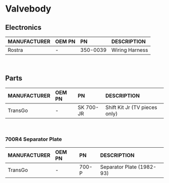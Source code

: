# Valvebody

## Electronics

| MANUFACTURER | OEM PN | PN | DESCRIPTION |
| :- | :- | :- | :- |
| Rostra | - | 350-0039 | Wiring Harness |

&nbsp;

## Parts

| MANUFACTURER | OEM PN | PN | DESCRIPTION |
| :- | :- | :- | :- |
| TransGo | - | SK 700-JR | Shift Kit Jr (TV pieces only) |

&nbsp;

### 700R4 Separator Plate

| MANUFACTURER | OEM PN | PN | DESCRIPTION |
| :- | :- | :- | :- |
| TransGo | - | 700-P | Separator Plate (1982-93) |
